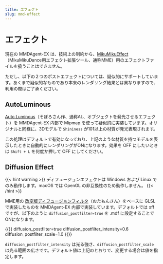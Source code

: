 ```yaml
---
title: エフェクト
slug: mmd-effect
---
```

# エフェクト

現在の MMDAgent-EX は、技術上の制約から、[MikuMikuEffect](https://w.atwiki.jp/vpvpwiki/pages/219.html#id_d854d03f)（MikuMikuDance用エフェクト拡張ツール、通称MME）用のエフェクトファイルを扱うことはできません。

ただし、以下の２つのポストエフェクトについては、疑似的にサポートしています。あくまで疑似的なものであり本来のレンダリング結果とは異なりますので、利用の際はご了承ください。

## AutoLuminous

[Auto Luminous](https://www.nicovideo.jp/watch/sm16087751)（そぼろさん作、通称AL、オブジェクトを発光させるエフェクト）を MMDAgent-EX 内部で Mipmap を使って疑似的に実装しています。オリジナルと同様に、3Dモデルで `Shininess` が101以上の材質が発光表現されます。

この処理はデフォルトで有効になっており、上記のような材質を持つモデルを表示したときに自動的にレンダリングがONになります。効果を OFF にしたいときは `Shift + L` を何度か押して OFF にしてください。

## Diffusion Effect

{{< hint warning >}}
ディフュージョンエフェクトは Windows および Linux でのみ動作します。macOS では OpenGL の非互換性のため動作しません。
{{< /hint >}}

MME用の [改変版ディフュージョンフィルタ](https://okoneya.jp/mme_study/index.php?o_Diffusion)（おたもんさん）をベースに GLSL で実装したものを MMDAgent-EX 内部で実装しています。デフォルトでは off ですが、以下のように `diffusion_postfilter=true` を .mdf に設定することでONになります。

{{<mdf>}}
diffusion_postfilter=true
diffusion_postfilter_intensity=0.6
diffusion_postfilter_scale=1.0
{{</mdf>}}

`diffusion_postfilter_intensity` は光る強さ、`diffusion_postfilter_scale` は光る範囲の広さです。デフォルト値は上記のとおりで、変更する場合は値を指定します。
